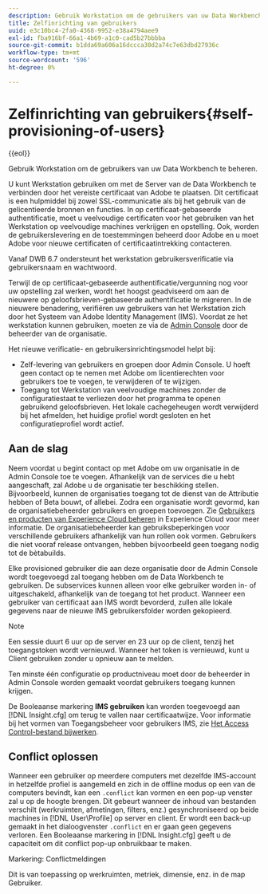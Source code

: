 ```yaml
---
description: Gebruik Workstation om de gebruikers van uw Data Workbench te beheren.
title: Zelfinrichting van gebruikers
uuid: e3c10bc4-2fa0-4368-9952-e38a4794aee9
exl-id: fba916bf-66a1-4b69-a1c0-cad5b27bbbba
source-git-commit: b1dda69a606a16dccca30d2a74c7e63dbd27936c
workflow-type: tm+mt
source-wordcount: '596'
ht-degree: 0%

---
```


# Zelfinrichting van gebruikers{#self-provisioning-of-users}

{{eol}}

Gebruik Workstation om de gebruikers van uw Data Workbench te beheren.

U kunt Werkstation gebruiken om met de Server van de Data Workbench te verbinden door het vereiste certificaat van Adobe te plaatsen. Dit certificaat is een hulpmiddel bij zowel SSL-communicatie als bij het gebruik van de gelicentieerde bronnen en functies. In op certificaat-gebaseerde authentificatie, moet u veelvoudige certificaten voor het gebruiken van het Werkstation op veelvoudige machines verkrijgen en opstelling. Ook, worden de gebruikerslevering en de toestemmingen beheerd door Adobe en u moet Adobe voor nieuwe certificaten of certificaatintrekking contacteren.

Vanaf DWB 6.7 ondersteunt het werkstation gebruikersverificatie via gebruikersnaam en wachtwoord.

Terwijl de op certificaat-gebaseerde authentificatie/vergunning nog voor uw opstelling zal werken, wordt het hoogst geadviseerd om aan de nieuwere op geloofsbrieven-gebaseerde authentificatie te migreren. In de nieuwere benadering, verifiëren uw gebruikers van het Werkstation zich door het Systeem van Adobe Identity Management (IMS). Voordat ze het werkstation kunnen gebruiken, moeten ze via de [Admin Console](https://experienceleague.adobe.com/docs/core-services/interface/manage-users-and-products/admin-getting-started.html) door de beheerder van de organisatie.

Het nieuwe verificatie- en gebruikersinrichtingsmodel helpt bij:

* Zelf-levering van gebruikers en groepen door Admin Console. U hoeft geen contact op te nemen met Adobe om licentierechten voor gebruikers toe te voegen, te verwijderen of te wijzigen.
* Toegang tot Werkstation van veelvoudige machines zonder de configuratiestaat te verliezen door het programma te openen gebruikend geloofsbrieven. Het lokale cachegeheugen wordt verwijderd bij het afmelden, het huidige profiel wordt gesloten en het configuratieprofiel wordt actief.

## Aan de slag

Neem voordat u begint contact op met Adobe om uw organisatie in de Admin Console toe te voegen. Afhankelijk van de services die u hebt aangeschaft, zal Adobe u de organisatie ter beschikking stellen. Bijvoorbeeld, kunnen de organisaties toegang tot de dienst van de Attributie hebben of Beta bouwt, of allebei. Zodra een organisatie wordt gevormd, kan de organisatiebeheerder gebruikers en groepen toevoegen. Zie [Gebruikers en producten van Experience Cloud beheren](https://experienceleague.adobe.com/docs/core-services/interface/manage-users-and-products/admin-getting-started.html) in Experience Cloud voor meer informatie. De organisatiebeheerder kan gebruiksbeperkingen voor verschillende gebruikers afhankelijk van hun rollen ook vormen. Gebruikers die niet vooraf release ontvangen, hebben bijvoorbeeld geen toegang nodig tot de bètabuilds.

Elke provisioned gebruiker die aan deze organisatie door de Admin Console wordt toegevoegd zal toegang hebben om de Data Workbench te gebruiken. De subservices kunnen alleen voor elke gebruiker worden in- of uitgeschakeld, afhankelijk van de toegang tot het product. Wanneer een gebruiker van certificaat aan IMS wordt bevorderd, zullen alle lokale gegevens naar de nieuwe IMS gebruikersfolder worden gekopieerd.

>[!NOTE]
>
>Een sessie duurt 6 uur op de server en 23 uur op de client, tenzij het toegangstoken wordt vernieuwd. Wanneer het token is vernieuwd, kunt u Client gebruiken zonder u opnieuw aan te melden.

Ten minste één configuratie op productniveau moet door de beheerder in Admin Console worden gemaakt voordat gebruikers toegang kunnen krijgen.

De Booleaanse markering **IMS gebruiken** kan worden toegevoegd aan [!DNL Insight.cfg] om terug te vallen naar certificaatwijze. Voor informatie bij het vormen van Toegangsbeheer voor gebruikers IMS, zie [Het Access Control-bestand bijwerken](https://experienceleague.adobe.com/docs/data-workbench/using/server-admin-install/install-servers/insight-server-dpu/c-updt-accss-ctrl-file.html).

## Conflict oplossen

Wanneer een gebruiker op meerdere computers met dezelfde IMS-account in hetzelfde profiel is aangemeld en zich in de offline modus op een van de computers bevindt, kan een `.conflict` kan vormen en een pop-up venster zal u op de hoogte brengen. Dit gebeurt wanneer de inhoud van bestanden verschilt (werkruimten, afmetingen, filters, enz.) gesynchroniseerd op beide machines in [!DNL User\Profile\] op server en client. Er wordt een back-up gemaakt in het dialoogvenster `.conflict` en er gaan geen gegevens verloren. Een Booleaanse markering in [!DNL Insight.cfg] geeft u de capaciteit om dit conflict pop-up onbruikbaar te maken.

Markering: Conflictmeldingen

Dit is van toepassing op werkruimten, metriek, dimensie, enz. in de map Gebruiker.
